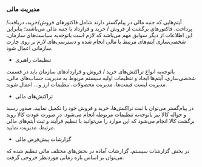 
### مدیریت مالی 

آیتم‌هایی که جنبه مالی در پیام‌گستر دارند شامل فاکتورهای فروش/خرید، دریافت/پرداخت، فاکتورهای برگشت از فروش / خرید و قرارداد با جنبه مالی می‌باشند؛ بنابراین این اطلاعات از دیگر سوابق مهم می‌باشد که لازم است باتوجه‌به سیاست‌های سازمان، شخصی‌سازی آیتم‌‌های مرتبط با مالی انجام شده و دسترسی‌های لازم بر روی چارت سازمانی اعمال شود.




- تنظیمات راهبری 


باتوجه‌به انواع تراکنش‌های خرید / فروش و قراردادهای سازمان باید در قسمت شخصی‌سازی، آیتم‌ها ایجاد و تنظیمات اولیه سیستم مربوط به مدیریت حساب‌های مالی، مدیریت لیست قیمت‌ها، مدیریت محصولات، تنظیمات ارز و... اعمال شوند.



- تراکنش‌های مالی


در پیام‌گستر می‌توان با ثبت تراکنش‌ها، خرید و فروش خود را تکمیل نمایید. صدور رسید و حواله کالا نیز باتوجه‌به تنظیمات مربوطه انجام می‌شود.
در صورت عودت کالا روند برگشت کالا انجام می‌شود که این موارد را می‌توانید با تنظیم فرآیند و ثبت آیتم‌های مالی مرتبط، مدیریت نمایید.



- گزارشات پیش‌فرض مالی


در بخش گزارشات سیستم، گزارشات آماده در بخش‌های مختلف مالی تنظیم شده که می‌توان بر اساس بازه زمانی مورد‌نظر خروجی گرفت.
